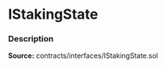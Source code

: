 # IStakingState

### Description <a id="description"></a>

**Source:** contracts/interfaces/IStakingState.sol

